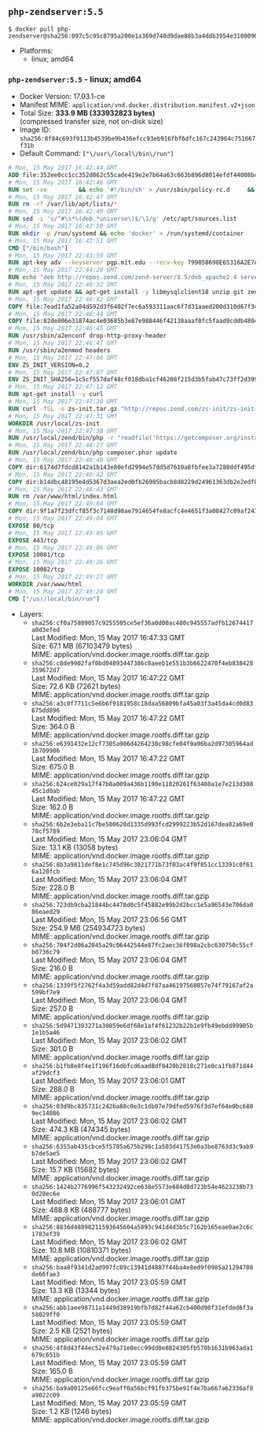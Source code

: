 ## `php-zendserver:5.5`

```console
$ docker pull php-zendserver@sha256:097c5c95c8795a200e1a369d748d9dae88b3a4ddb3954e3100090002e578c021
```

-	Platforms:
	-	linux; amd64

### `php-zendserver:5.5` - linux; amd64

-	Docker Version: 17.03.1-ce
-	Manifest MIME: `application/vnd.docker.distribution.manifest.v2+json`
-	Total Size: **333.9 MB (333932823 bytes)**  
	(compressed transfer size, not on-disk size)
-	Image ID: `sha256:8f84c693f9113b4539be9b436efcc93eb916fbf6dfc167c243964c751667f31b`
-	Default Command: `["\/usr\/local\/bin\/run"]`

```dockerfile
# Mon, 15 May 2017 16:42:44 GMT
ADD file:352ee0cc1cc352d862c55cade419e2e7b64a63c663b896d8014efdf44008bce4 in / 
# Mon, 15 May 2017 16:42:46 GMT
RUN set -xe 		&& echo '#!/bin/sh' > /usr/sbin/policy-rc.d 	&& echo 'exit 101' >> /usr/sbin/policy-rc.d 	&& chmod +x /usr/sbin/policy-rc.d 		&& dpkg-divert --local --rename --add /sbin/initctl 	&& cp -a /usr/sbin/policy-rc.d /sbin/initctl 	&& sed -i 's/^exit.*/exit 0/' /sbin/initctl 		&& echo 'force-unsafe-io' > /etc/dpkg/dpkg.cfg.d/docker-apt-speedup 		&& echo 'DPkg::Post-Invoke { "rm -f /var/cache/apt/archives/*.deb /var/cache/apt/archives/partial/*.deb /var/cache/apt/*.bin || true"; };' > /etc/apt/apt.conf.d/docker-clean 	&& echo 'APT::Update::Post-Invoke { "rm -f /var/cache/apt/archives/*.deb /var/cache/apt/archives/partial/*.deb /var/cache/apt/*.bin || true"; };' >> /etc/apt/apt.conf.d/docker-clean 	&& echo 'Dir::Cache::pkgcache ""; Dir::Cache::srcpkgcache "";' >> /etc/apt/apt.conf.d/docker-clean 		&& echo 'Acquire::Languages "none";' > /etc/apt/apt.conf.d/docker-no-languages 		&& echo 'Acquire::GzipIndexes "true"; Acquire::CompressionTypes::Order:: "gz";' > /etc/apt/apt.conf.d/docker-gzip-indexes 		&& echo 'Apt::AutoRemove::SuggestsImportant "false";' > /etc/apt/apt.conf.d/docker-autoremove-suggests
# Mon, 15 May 2017 16:42:47 GMT
RUN rm -rf /var/lib/apt/lists/*
# Mon, 15 May 2017 16:42:49 GMT
RUN sed -i 's/^#\s*\(deb.*universe\)$/\1/g' /etc/apt/sources.list
# Mon, 15 May 2017 16:42:50 GMT
RUN mkdir -p /run/systemd && echo 'docker' > /run/systemd/container
# Mon, 15 May 2017 16:42:51 GMT
CMD ["/bin/bash"]
# Mon, 15 May 2017 22:43:59 GMT
RUN apt-key adv --keyserver pgp.mit.edu --recv-key 799058698E65316A2E7A4FF42EAE1437F7D2C623
# Mon, 15 May 2017 22:44:20 GMT
RUN echo "deb http://repos.zend.com/zend-server/8.5/deb_apache2.4 server non-free" >> /etc/apt/sources.list.d/zend-server.list
# Mon, 15 May 2017 22:46:32 GMT
RUN apt-get update && apt-get install -y libmysqlclient18 unzip git zend-server-php-5.5 && /usr/local/zend/bin/zendctl.sh stop
# Mon, 15 May 2017 22:46:42 GMT
COPY file:7ead1fa52a84d592d3f6402f7ec6a593311aac6f7d31aaed200d310d67f34d54 in /etc/ 
# Mon, 15 May 2017 22:46:44 GMT
COPY file:82de006e31874ac4e03685b3e87e988446f42138aaaf0fc5faad9cddb48040ba in /etc/apache2/conf-available 
# Mon, 15 May 2017 22:46:45 GMT
RUN /usr/sbin/a2enconf drop-http-proxy-header
# Mon, 15 May 2017 22:46:47 GMT
RUN /usr/sbin/a2enmod headers
# Mon, 15 May 2017 22:47:06 GMT
ENV ZS_INIT_VERSION=0.2
# Mon, 15 May 2017 22:47:07 GMT
ENV ZS_INIT_SHA256=1c5cf557daf48cf018dba1cf46208f215d3b5fab47c73ff2d39988581ebd6932
# Mon, 15 May 2017 22:47:12 GMT
RUN apt-get install -y curl
# Mon, 15 May 2017 22:47:30 GMT
RUN curl -fSL -o zs-init.tar.gz "http://repos.zend.com/zs-init/zs-init-docker-${ZS_INIT_VERSION}.tar.gz"     && echo "${ZS_INIT_SHA256} *zs-init.tar.gz" | sha256sum -c -     && mkdir /usr/local/zs-init     && tar xzf zs-init.tar.gz --strip-components=1 -C /usr/local/zs-init     && rm zs-init.tar.gz
# Mon, 15 May 2017 22:47:31 GMT
WORKDIR /usr/local/zs-init
# Mon, 15 May 2017 22:47:38 GMT
RUN /usr/local/zend/bin/php -r "readfile('https://getcomposer.org/installer');" | /usr/local/zend/bin/php
# Mon, 15 May 2017 22:48:27 GMT
RUN /usr/local/zend/bin/php composer.phar update
# Mon, 15 May 2017 22:48:40 GMT
COPY dir:6174d7fdcd8142a1b143e80efd2994e57dd5d7610a8fbfee3a7288ddf495dfdf in /usr/local/bin 
# Mon, 15 May 2017 22:48:42 GMT
COPY dir:b14dbc48195e4d5367d3aea2ed0fb26985bacb8d8229d24961363db2e2edf8f0 in /usr/local/zend/var/plugins/ 
# Mon, 15 May 2017 22:48:43 GMT
RUN rm /var/www/html/index.html
# Mon, 15 May 2017 22:49:04 GMT
COPY dir:9f1a7f23dfcf85f3c7148d98ae7914654fe8acfc4e4651f3a08427c09af24198 in /var/www/html 
# Mon, 15 May 2017 22:49:04 GMT
EXPOSE 80/tcp
# Mon, 15 May 2017 22:49:05 GMT
EXPOSE 443/tcp
# Mon, 15 May 2017 22:49:06 GMT
EXPOSE 10081/tcp
# Mon, 15 May 2017 22:49:26 GMT
EXPOSE 10082/tcp
# Mon, 15 May 2017 22:49:27 GMT
WORKDIR /var/www/html
# Mon, 15 May 2017 22:49:28 GMT
CMD ["/usr/local/bin/run"]
```

-	Layers:
	-	`sha256:cf0a75889057c9255505ce5ef36a0d00ac480c945557adfb12674417a0d3efed`  
		Last Modified: Mon, 15 May 2017 16:47:33 GMT  
		Size: 67.1 MB (67103479 bytes)  
		MIME: application/vnd.docker.image.rootfs.diff.tar.gzip
	-	`sha256:c8de9902faf0bd04893447386c8aeeb1e551b3b6622470f4eb838428359672d7`  
		Last Modified: Mon, 15 May 2017 16:47:22 GMT  
		Size: 72.6 KB (72621 bytes)  
		MIME: application/vnd.docker.image.rootfs.diff.tar.gzip
	-	`sha256:a3c0f7711c5e6b6f9181958c18daa56809bfa45a03f3a45da4cd0d83675dd896`  
		Last Modified: Mon, 15 May 2017 16:47:22 GMT  
		Size: 364.0 B  
		MIME: application/vnd.docker.image.rootfs.diff.tar.gzip
	-	`sha256:e6391432e12cf7305a906d4264230c98cfe04f9a96ba2d97305964ad1b709986`  
		Last Modified: Mon, 15 May 2017 16:47:22 GMT  
		Size: 675.0 B  
		MIME: application/vnd.docker.image.rootfs.diff.tar.gzip
	-	`sha256:624ce029a17f47b8a009a436b1190e11820261f63408a1e7e213d30845c1d0ab`  
		Last Modified: Mon, 15 May 2017 16:47:22 GMT  
		Size: 162.0 B  
		MIME: application/vnd.docker.image.rootfs.diff.tar.gzip
	-	`sha256:6b2e3eba11c7be500620d1335d993fcd2999223b52d167dea82a69e078cf5789`  
		Last Modified: Mon, 15 May 2017 23:06:04 GMT  
		Size: 13.1 KB (13058 bytes)  
		MIME: application/vnd.docker.image.rootfs.diff.tar.gzip
	-	`sha256:8b3a9811def8e1c745d96c3021771b73f03ac4f9f851cc13391c0f616a120fcb`  
		Last Modified: Mon, 15 May 2017 23:06:04 GMT  
		Size: 228.0 B  
		MIME: application/vnd.docker.image.rootfs.diff.tar.gzip
	-	`sha256:723db9cba21844bc4478d0c5f45882e99b2d2bcc1e5a96543e706da086eaed29`  
		Last Modified: Mon, 15 May 2017 23:06:56 GMT  
		Size: 254.9 MB (254934723 bytes)  
		MIME: application/vnd.docker.image.rootfs.diff.tar.gzip
	-	`sha256:704f2d06a2045a29c06442544e87fc2aec36f098a2cbc630750c55cfb0736c79`  
		Last Modified: Mon, 15 May 2017 23:06:04 GMT  
		Size: 216.0 B  
		MIME: application/vnd.docker.image.rootfs.diff.tar.gzip
	-	`sha256:1339f5f2762f4a3d59add82d4d7f87aa46197560857e74f79167af2a599bf7e9`  
		Last Modified: Mon, 15 May 2017 23:06:04 GMT  
		Size: 257.0 B  
		MIME: application/vnd.docker.image.rootfs.diff.tar.gzip
	-	`sha256:5d9471393271a30859e6df68e1af4f61232b22b1e9fb49ebdd99905b1e1b5a46`  
		Last Modified: Mon, 15 May 2017 23:06:02 GMT  
		Size: 301.0 B  
		MIME: application/vnd.docker.image.rootfs.diff.tar.gzip
	-	`sha256:b1fb8e8f4e1f196f16dbfcd6aad8df0420b2818c271e0ca1fb871d44af29dcf3`  
		Last Modified: Mon, 15 May 2017 23:06:01 GMT  
		Size: 288.0 B  
		MIME: application/vnd.docker.image.rootfs.diff.tar.gzip
	-	`sha256:03d9bc835731c242ba88c0e3c1db07e79dfed5976f3d7ef64e0bc6809ec14086`  
		Last Modified: Mon, 15 May 2017 23:06:02 GMT  
		Size: 474.3 KB (474345 bytes)  
		MIME: application/vnd.docker.image.rootfs.diff.tar.gzip
	-	`sha256:6355ab435cbce5f5785a675b298c1a503d41753e0a3be8763d3c9ab9b7de5ae5`  
		Last Modified: Mon, 15 May 2017 23:06:02 GMT  
		Size: 15.7 KB (15682 bytes)  
		MIME: application/vnd.docker.image.rootfs.diff.tar.gzip
	-	`sha256:1424b2776996f543232492ce638e5573e684d8d723b54e4623238b730d28ec6e`  
		Last Modified: Mon, 15 May 2017 23:06:01 GMT  
		Size: 488.8 KB (488777 bytes)  
		MIME: application/vnd.docker.image.rootfs.diff.tar.gzip
	-	`sha256:8836d48898211593645604a5893c941d4d3b5c7162b165eae0ae2c6c1783ef39`  
		Last Modified: Mon, 15 May 2017 23:06:02 GMT  
		Size: 10.8 MB (10810371 bytes)  
		MIME: application/vnd.docker.image.rootfs.diff.tar.gzip
	-	`sha256:baa8f9341d2ad997fc89c13941d4887f44ba4e8ed9f0985a21294708de66fae3`  
		Last Modified: Mon, 15 May 2017 23:05:59 GMT  
		Size: 13.3 KB (13344 bytes)  
		MIME: application/vnd.docker.image.rootfs.diff.tar.gzip
	-	`sha256:abb1aee98711a1449d38919bfb7d82f44a62cb400d90f31efded6f3a58029ff0`  
		Last Modified: Mon, 15 May 2017 23:05:59 GMT  
		Size: 2.5 KB (2521 bytes)  
		MIME: application/vnd.docker.image.rootfs.diff.tar.gzip
	-	`sha256:4f8d43f44ec52e479a71e8ecc99dd0e8824305fb570b1631b963ada1679c651b`  
		Last Modified: Mon, 15 May 2017 23:05:59 GMT  
		Size: 165.0 B  
		MIME: application/vnd.docker.image.rootfs.diff.tar.gzip
	-	`sha256:ba9a00125e66fcc9eaff0a56bcf91fb375be91f4e7ba667a62336af8a9022c09`  
		Last Modified: Mon, 15 May 2017 23:05:59 GMT  
		Size: 1.2 KB (1246 bytes)  
		MIME: application/vnd.docker.image.rootfs.diff.tar.gzip
